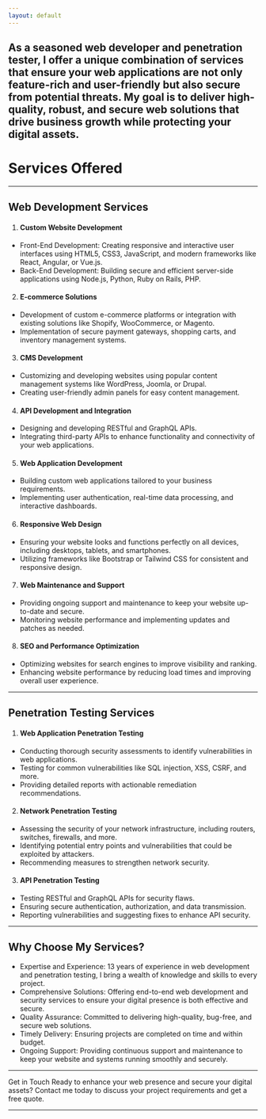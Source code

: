 ```yaml
---
layout: default
---
```

As a seasoned web developer and penetration tester, I offer a unique combination of services that ensure your web applications are not only feature-rich and user-friendly but also secure from potential threats. 
My goal is to deliver high-quality, robust, and secure web solutions that drive business growth while protecting your digital assets.
---
# Services Offered
---
## Web Development Services

1. #### Custom Website Development
  *  Front-End Development: Creating responsive and interactive user interfaces using HTML5, CSS3, JavaScript, and modern frameworks like React, Angular,      or Vue.js.
  *  Back-End Development: Building secure and efficient server-side applications using Node.js, Python, Ruby on Rails, PHP.
    
2. #### E-commerce Solutions
  * Development of custom e-commerce platforms or integration with existing solutions like Shopify, WooCommerce, or Magento.
  * Implementation of secure payment gateways, shopping carts, and inventory management systems.
    
3. #### CMS Development
  * Customizing and developing websites using popular content management systems like WordPress, Joomla, or Drupal.
  * Creating user-friendly admin panels for easy content management.
    
4. #### API Development and Integration
  * Designing and developing RESTful and GraphQL APIs.
  * Integrating third-party APIs to enhance functionality and connectivity of your web applications.
    
5. #### Web Application Development
  * Building custom web applications tailored to your business requirements.
  * Implementing user authentication, real-time data processing, and interactive dashboards.
    
6. #### Responsive Web Design
  * Ensuring your website looks and functions perfectly on all devices, including desktops, tablets, and smartphones.
  * Utilizing frameworks like Bootstrap or Tailwind CSS for consistent and responsive design.
    
7. #### Web Maintenance and Support
  * Providing ongoing support and maintenance to keep your website up-to-date and secure.
  * Monitoring website performance and implementing updates and patches as needed.
    
8. #### SEO and Performance Optimization
  * Optimizing websites for search engines to improve visibility and ranking.
  * Enhancing website performance by reducing load times and improving overall user experience.

* * *

## Penetration Testing Services

1. #### Web Application Penetration Testing
  *  Conducting thorough security assessments to identify vulnerabilities in web applications.
  *  Testing for common vulnerabilities like SQL injection, XSS, CSRF, and more.
  *  Providing detailed reports with actionable remediation recommendations.
    
2. #### Network Penetration Testing
  *  Assessing the security of your network infrastructure, including routers, switches, firewalls, and more.
  *  Identifying potential entry points and vulnerabilities that could be exploited by attackers.
  *  Recommending measures to strengthen network security.
    
3. #### API Penetration Testing
  *  Testing RESTful and GraphQL APIs for security flaws.
  *  Ensuring secure authentication, authorization, and data transmission.
  *  Reporting vulnerabilities and suggesting fixes to enhance API security.

 ---
 
## Why Choose My Services?

*   Expertise and Experience: 13 years of experience in web development and penetration testing, I bring a wealth of knowledge and skills to every project.
*   Comprehensive Solutions: Offering end-to-end web development and security services to ensure your digital presence is both effective and secure.
*   Quality Assurance: Committed to delivering high-quality, bug-free, and secure web solutions.
*   Timely Delivery: Ensuring projects are completed on time and within budget.
*   Ongoing Support: Providing continuous support and maintenance to keep your website and systems running smoothly and securely.


* * *
Get in Touch
Ready to enhance your web presence and secure your digital assets? Contact me today to discuss your project requirements and get a free quote. 

* * *
